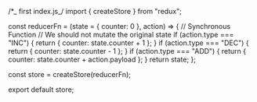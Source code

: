 /\*_ first index.js_/
import { createStore } from "redux";

const reducerFn = (state = { counter: 0 }, action) => {
// Synchronous Function
// We should not mutate the original state
if (action.type === "INC") {
return { counter: state.counter + 1 };
}
if (action.type === "DEC") {
return { counter: state.counter - 1 };
}
if (action.type === "ADD") {
return { counter: state.counter + action.payload };
}
return state;
};

const store = createStore(reducerFn);

export default store;
